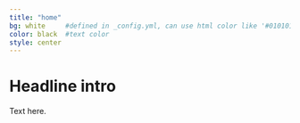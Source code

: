```yaml
---
title: "home"
bg: white     #defined in _config.yml, can use html color like '#010101'
color: black  #text color
style: center
---
```


# Headline intro

Text here.
